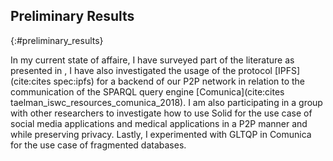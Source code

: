 ##  Preliminary Results
{:#preliminary_results}

In my current state of affaire, I have surveyed part of the literature as presented in [](#litterature_review),
I have also investigated the usage of the protocol [IPFS](cite:cites spec:ipfs) for
a backend of our P2P network in relation to the communication of the SPARQL query engine [Comunica](cite:cites taelman_iswc_resources_comunica_2018).
I am also participating in a group with other researchers to investigate how to use Solid for the use case of social media applications
and medical applications in a  P2P manner and while preserving privacy.
Lastly, I experimented with GLTQP in Comunica for the use case of fragmented databases.